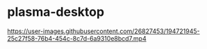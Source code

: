 # plasma-desktop


https://user-images.githubusercontent.com/26827453/194721945-25c27f58-76b4-454c-8c7d-6a9310e8bcd7.mp4

